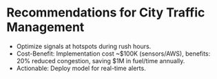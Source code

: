 # Recommendations for City Traffic Management
- Optimize signals at hotspots during rush hours.
- Cost-Benefit: Implementation cost ~$100K (sensors/AWS), benefits: 20% reduced congestion, saving $1M in fuel/time annually.
- Actionable: Deploy model for real-time alerts.